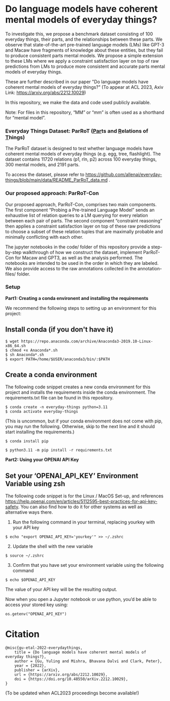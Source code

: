 # Do language models have coherent mental models of everyday things?

To investigate this, we propose a benchmark dataset consisting of 100 everyday things, their parts, and the relationships between these parts. We observe that state-of-the-art pre-trained language models (LMs) like GPT-3 and Macaw have fragments of knowledge about these entities, but they fail to produce consistent parts mental models. We propose a simple extension to these LMs where we apply a constraint satisfaction layer on top of raw predictions from LMs to produce more consistent and accurate parts mental models of everyday things. 

These are further described in our paper "Do language models have coherent mental models of everyday things?" (To appear at ACL 2023, Axiv Link: https://arxiv.org/abs/2212.10029)

In this repository, we make the data and code used publicly available.

Note: For files in this repository, “MM” or “mm” is often used as a shorthand for “mental model”.


### Everyday Things Dataset: ParRoT (<u>Par</u>ts and <u>R</u>elations of <u>T</u>hings)

The ParRoT dataset is designed to test whether language models have coherent mental models of everyday things (e.g. egg, tree, flashlight). The dataset contains 11720 relations (p1, rln, p2) across 100 everyday things, 300 mental models, and 2191 parts.

To access the dataset, please refer to https://github.com/allenai/everyday-things/blob/main/data/README_ParRoT_data.md .


### Our proposed approach: ParRoT-Con

Our proposed approach, ParRoT-Con, comprises two main components. The first component “Probing
a Pre-trained Language Model” sends an exhaustive list of relation queries to a LM querying for
every relation between each pair of parts. The second component “constraint reasoning” then applies a constraint satisfaction layer on top of these raw predictions to choose a subset of these relation tuples that are maximally probable and minimally conflicting with each other.


The jupyter notebooks in the code/ folder of this repository provide a step-by-step walkthrough of how we construct the dataset, implement ParRoT-Con for Macaw and GPT3, as well as the analysis performed. The notebooks are intended to be used in the order in which they are labeled. We also provide access to the raw annotations collected in the annotation-files/ folder.


### Setup

**Part1: Creating a conda environent and installing the requirements**

We recommend the following steps to setting up an environment for this project:

## Install conda (if you don't have it)
```
$ wget https://repo.anaconda.com/archive/Anaconda3-2019.10-Linux-x86_64.sh
$ chmod +x Anaconda*.sh
$ sh Anaconda*.sh
$ export PATH=/home/$USER/anaconda3/bin/:$PATH
```

## Create a conda environment
The following code snippet creates a new conda environment for this project and installs the requirements inside the conda environment. The requirements.txt file can be found in this repository.

```
$ conda create -n everyday-things python=3.11
$ conda activate everyday-things
```

(This is uncommon, but if your conda environment does not come with pip, you may run the following. Otherwise, skip to the next line and it should start installing the requirements.)
```
$ conda install pip
```

```
$ python3.11 -m pip install -r requirements.txt
```

**Part2: Using your OPENAI API Key**

## Set your ‘OPENAI_API_KEY’ Environment Variable using zsh

The following code snippet is for the Linux / MacOS Set-up, and references https://help.openai.com/en/articles/5112595-best-practices-for-api-key-safety. You can also find how to do it for other systems as well as alternative ways there.

1. Run the following command in your terminal, replacing yourkey with your API key
```
$ echo "export OPENAI_API_KEY='yourkey'" >> ~/.zshrc
```

2. Update the shell with the new variable
```
$ source ~/.zshrc
```

3. Confirm that you have set your environment variable using the following command
```
$ echo $OPENAI_API_KEY
```
The value of your API key will be the resulting output.


Now when you open a Jupyter notebook or use python, you’d be able to access your stored key using:
```
os.getenv("OPENAI_API_KEY")
```


# Citation

```
@misc{gu-etal-2022-everydaythings,
    title = {Do language models have coherent mental models of everyday things?},
    author = {Gu, Yuling and Mishra, Bhavana Dalvi and Clark, Peter},
    year = {2022},
    publisher = {arXiv},
    url = {https://arxiv.org/abs/2212.10029},
    doi = {https://doi.org/10.48550/arXiv.2212.10029},
}
```
(To be updated when ACL2023 proceedings become available!)

 